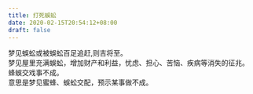 ```yaml
---
title: 打死蜈蚣
date: 2020-02-15T20:54:12+08:00
draft: false
---
```


梦见蜈蚣或被蜈蚣百足追赶,则吉将至。<br>
梦见屋里充满蜈蚣，增加财产和利益，忧虑、担心、苦恼、疾病等消失的征兆。<br>
蜂蜈交戏事不成。<br>
意思是梦见蜜蜂、蜈蚣交配，预示某事做不成。<br>
